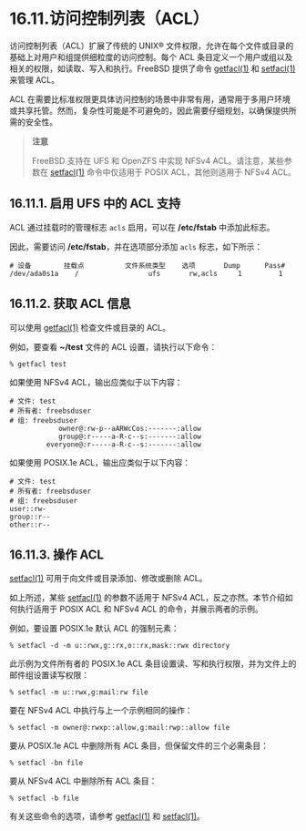 # 16.11.访问控制列表（ACL）


访问控制列表（ACL）扩展了传统的 UNIX® 文件权限，允许在每个文件或目录的基础上对用户和组提供细粒度的访问控制。每个 ACL 条目定义一个用户或组以及相关的权限，如读取、写入和执行。FreeBSD 提供了命令 [getfacl(1)](https://man.freebsd.org/cgi/man.cgi?query=getfacl&sektion=1&format=html) 和 [setfacl(1)](https://man.freebsd.org/cgi/man.cgi?query=setfacl&sektion=1&format=html) 来管理 ACL。

ACL 在需要比标准权限更具体访问控制的场景中非常有用，通常用于多用户环境或共享托管。然而，复杂性可能是不可避免的，因此需要仔细规划，以确保提供所需的安全性。

>**注意**
>
>FreeBSD 支持在 UFS 和 OpenZFS 中实现 NFSv4 ACL。请注意，某些参数在 [setfacl(1)](https://man.freebsd.org/cgi/man.cgi?query=setfacl&sektion=1&format=html) 命令中仅适用于 POSIX ACL，其他则适用于 NFSv4 ACL。

## 16.11.1. 启用 UFS 中的 ACL 支持

ACL 通过挂载时的管理标志 `acls` 启用，可以在 **/etc/fstab** 中添加此标志。

因此，需要访问 **/etc/fstab**，并在选项部分添加 `acls` 标志，如下所示：

```
# 设备        挂载点          文件系统类型    选项       Dump      Pass#
/dev/ada0s1a    /                 ufs       rw,acls     1         1
```

## 16.11.2. 获取 ACL 信息

可以使用 [getfacl(1)](https://man.freebsd.org/cgi/man.cgi?query=getfacl&sektion=1&format=html) 检查文件或目录的 ACL。

例如，要查看 **~/test** 文件的 ACL 设置，请执行以下命令：

```
% getfacl test
```

如果使用 NFSv4 ACL，输出应类似于以下内容：

```
# 文件: test
# 所有者: freebsduser
# 组: freebsduser
            owner@:rw-p--aARWcCos:-------:allow
            group@:r-----a-R-c--s:-------:allow
         everyone@:r-----a-R-c--s:-------:allow
```

如果使用 POSIX.1e ACL，输出应类似于以下内容：

```
# 文件: test
# 所有者: freebsduser
# 组: freebsduser
user::rw-
group::r--
other::r--
```

## 16.11.3. 操作 ACL

[setfacl(1)](https://man.freebsd.org/cgi/man.cgi?query=setfacl&sektion=1&format=html) 可用于向文件或目录添加、修改或删除 ACL。

如上所述，某些 [setfacl(1)](https://man.freebsd.org/cgi/man.cgi?query=setfacl&sektion=1&format=html) 的参数不适用于 NFSv4 ACL，反之亦然。本节介绍如何执行适用于 POSIX ACL 和 NFSv4 ACL 的命令，并展示两者的示例。

例如，要设置 POSIX.1e 默认 ACL 的强制元素：

```
% setfacl -d -m u::rwx,g::rx,o::rx,mask::rwx directory
```

此示例为文件所有者的 POSIX.1e ACL 条目设置读、写和执行权限，并为文件上的邮件组设置读写权限：

```
% setfacl -m u::rwx,g:mail:rw file
```

要在 NFSv4 ACL 中执行与上一个示例相同的操作：

```
% setfacl -m owner@:rwxp::allow,g:mail:rwp::allow file
```

要从 POSIX.1e ACL 中删除所有 ACL 条目，但保留文件的三个必需条目：

```
% setfacl -bn file
```

要从 NFSv4 ACL 中删除所有 ACL 条目：

```
% setfacl -b file
```

有关这些命令的选项，请参考 [getfacl(1)](https://man.freebsd.org/cgi/man.cgi?query=getfacl&sektion=1&format=html) 和 [setfacl(1)](https://man.freebsd.org/cgi/man.cgi?query=setfacl&sektion=1&format=html)。

